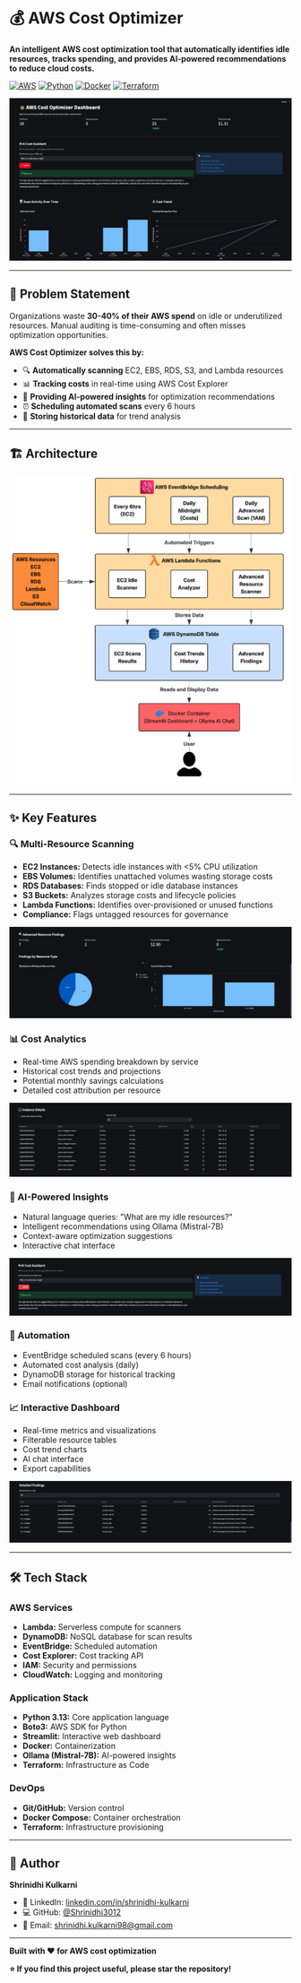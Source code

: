 # 💰 AWS Cost Optimizer

**An intelligent AWS cost optimization tool that automatically identifies idle resources, tracks spending, and provides AI-powered recommendations to reduce cloud costs.**

[![AWS](https://img.shields.io/badge/AWS-Lambda%20%7C%20DynamoDB%20%7C%20EventBridge-orange)](https://aws.amazon.com/)
[![Python](https://img.shields.io/badge/Python-3.13-blue)](https://www.python.org/)
[![Docker](https://img.shields.io/badge/Docker-Enabled-blue)](https://www.docker.com/)
[![Terraform](https://img.shields.io/badge/Terraform-IaC-purple)](https://www.terraform.io/)

![Dashboard Overview](docs/images/dashboard-main.png)

---

## 🎯 Problem Statement

Organizations waste **30-40% of their AWS spend** on idle or underutilized resources. Manual auditing is time-consuming and often misses optimization opportunities.

**AWS Cost Optimizer solves this by:**
- 🔍 **Automatically scanning** EC2, EBS, RDS, S3, and Lambda resources
- 📊 **Tracking costs** in real-time using AWS Cost Explorer
- 🤖 **Providing AI-powered insights** for optimization recommendations
- ⏰ **Scheduling automated scans** every 6 hours
- 💾 **Storing historical data** for trend analysis

---

## 🏗️ Architecture

![System Architecture](docs/images/architecture-diagram.png)

---

## ✨ Key Features

### 🔍 Multi-Resource Scanning
- **EC2 Instances:** Detects idle instances with <5% CPU utilization
- **EBS Volumes:** Identifies unattached volumes wasting storage costs
- **RDS Databases:** Finds stopped or idle database instances
- **S3 Buckets:** Analyzes storage costs and lifecycle policies
- **Lambda Functions:** Identifies over-provisioned or unused functions
- **Compliance:** Flags untagged resources for governance

![Advanced Resource Findings](docs/images/advanced-findings.png)

### 📊 Cost Analytics
- Real-time AWS spending breakdown by service
- Historical cost trends and projections
- Potential monthly savings calculations
- Detailed cost attribution per resource

![Instance Details](docs/images/instance-details.png)

### 🤖 AI-Powered Insights
- Natural language queries: "What are my idle resources?"
- Intelligent recommendations using Ollama (Mistral-7B)
- Context-aware optimization suggestions
- Interactive chat interface

![AI Cost Assistant](docs/images/ai-chat.png)

### 🚀 Automation
- EventBridge scheduled scans (every 6 hours)
- Automated cost analysis (daily)
- DynamoDB storage for historical tracking
- Email notifications (optional)

### 📈 Interactive Dashboard
- Real-time metrics and visualizations
- Filterable resource tables
- Cost trend charts
- AI chat interface
- Export capabilities

![Detailed Findings Table](docs/images/detailed-findings.png)

---

## 🛠️ Tech Stack

### AWS Services
- **Lambda:** Serverless compute for scanners
- **DynamoDB:** NoSQL database for scan results
- **EventBridge:** Scheduled automation
- **Cost Explorer:** Cost tracking API
- **IAM:** Security and permissions
- **CloudWatch:** Logging and monitoring

### Application Stack
- **Python 3.13:** Core application language
- **Boto3:** AWS SDK for Python
- **Streamlit:** Interactive web dashboard
- **Docker:** Containerization
- **Ollama (Mistral-7B):** AI-powered insights
- **Terraform:** Infrastructure as Code

### DevOps
- **Git/GitHub:** Version control
- **Docker Compose:** Container orchestration
- **Terraform:** Infrastructure provisioning

---

## 👤 Author

**Shrinidhi Kulkarni**
- 🔗 LinkedIn: [linkedin.com/in/shrinidhi-kulkarni](https://linkedin.com/in/shrinidhi-kulkarni)
- 💻 GitHub: [@Shrinidhi3012](https://github.com/Shrinidhi3012)
- 📧 Email: shrinidhi.kulkarni98@gmail.com

---
**Built with ❤️ for AWS cost optimization**

**⭐ If you find this project useful, please star the repository!**